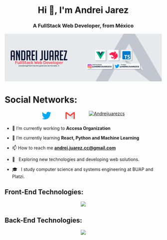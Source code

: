 <h1 align="center">Hi 👋, I'm Andrei Jarez</h1>
<h3 align="center">A FullStack Web Developer, from México</h3>

![mi perfil](https://github.com/AndreiJuarez/AndreiJuarez/blob/main/Github-Banner/Banner1.png)

# Social Networks:
<div align='center' style="display: flex; flex-wrap: wrap; justify-content: center; align-items: flex-start; column-gap: 20px;">
<a margin='0 0.8rem' style="margin: 0 0.8rem; outline: none;" href="https://twitter.com/AndreiJuarezCS" target="_blank"><img src="./assets/social-media/twitter.svg" alt="Andreijuarezcs" width="30"  /></a>
<a margin='0 0.8rem' style="margin: 0 0.8rem; outline: none;" href='mailto:andrei.juarez.cc@gmail.com' target='_blank'><img src="./assets/social-media/gmail.svg" width="30" alt="Andreijuarezcs" /></a>
<a margin='0 0.8rem' style="margin: 0 0.8rem; outline: none;" href="https://www.instagram.com/andreijuarezcs" target="_blank" ><img src="./assets/Instagram.svg" alt="Andreijuarezcs" width='30'></a>
</div>

- 🔭 I’m currently working to **Accesa Organization**

- 🌱 I’m currently learning **React, Python and Machine Learning**

- 📫 How to reach me **andrei.juarez.cc@gmail.com**

- 🤔 &nbsp; Exploring new technologies and developing web solutions.
- 🎓 &nbsp; I study computer science and systems engineering at BUAP and Platzi.

 ## Front-End Technologies:
 
 <p align="center">
  <a href="https://skillicons.dev">
    <img src="https://skillicons.dev/icons?i=vue,js,typescript,html,css,tailwind,ps" />
  </a>
</p>

 ## Back-End Technologies:
<p align="center">
  <a href="https://skillicons.dev">
    <img src="https://skillicons.dev/icons?i=nodejs,mysql,mongo,git,nestjs,express" />
  </a>
</p>
